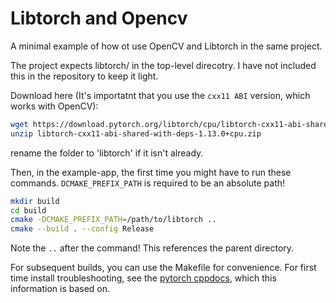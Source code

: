 # Libtorch and Opencv

A minimal example of how ot use OpenCV and Libtorch in the same project.

The project expects libtorch/ in the top-level direcotry. I have not included this in the repository to keep it light. 

Download here (It's importatnt that you use the `cxx11 ABI` version, which works with OpenCV):

```bash
wget https://download.pytorch.org/libtorch/cpu/libtorch-cxx11-abi-shared-with-deps-1.13.0%2Bcpu.zip
unzip libtorch-cxx11-abi-shared-with-deps-1.13.0+cpu.zip
```
rename the folder to 'libtorch' if it isn't already. 


Then, in the example-app, the first time you might have to run these commands. 
 `DCMAKE_PREFIX_PATH` is required to be an absolute path!
 
```bash
mkdir build
cd build
cmake -DCMAKE_PREFIX_PATH=/path/to/libtorch ..
cmake --build . --config Release
```
Note the `..` after the command! This references the parent directory.

For subsequent builds, you can use the Makefile for convenience.
For first time install troubleshooting, see the [pytorch cppdocs](https://pytorch.org/cppdocs/installing.html), which this information is based on.
